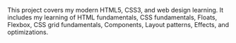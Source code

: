 This project covers my modern HTML5, CSS3, and web design learning. It includes my learning of HTML fundamentals, CSS fundamentals, Floats, Flexbox, CSS grid fundamentals, Components, Layout patterns, Effects, and optimizations.
